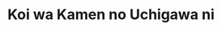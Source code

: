 --- 
title: "Koi wa Kamen no Uchigawa ni"
publishdate: "2019-1-7T16:48:46+02:00"
src: "https://365manga.net/manga/koi-wa-kamen-no-uchigawa-ni"
image: "https://data.365manga.net/images/thumbnails/32582-koi-wa-kamen-no-uchigawa-ni.jpg"
description: " Zoukiya is a true hero show fan at heart. Wanting to be on the side of justice, he tries to correct those who have strayed from the path of the righteous. But somewhere along the way, the people have written him off as a gangster. But when this is all happening, he happens to meet a suited up part-time actor at a nearby…"
---